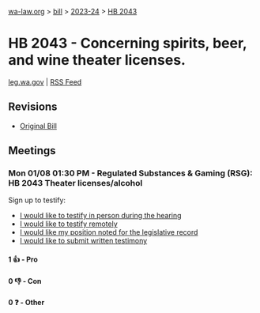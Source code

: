 [wa-law.org](/) > [bill](/bill/) > [2023-24](/bill/2023-24/) > [HB 2043](/bill/2023-24/hb/2043/)

# HB 2043 - Concerning spirits, beer, and wine theater licenses.
[leg.wa.gov](https://app.leg.wa.gov/billsummary?BillNumber=2043&Year=2023&Initiative=false) | [RSS Feed](./rss.xml)

## Revisions
* [Original Bill](1/)

## Meetings
### Mon 01/08 01:30 PM - Regulated Substances & Gaming (RSG): HB 2043 Theater licenses/alcohol
Sign up to testify:
* [I would like to testify in person during the hearing](https://app.leg.wa.gov/csi/Testifier/Add?chamber=House&mId=31552&aId=156188&caId=22891&tId=1)
* [I would like to testify remotely](https://app.leg.wa.gov/csi/Testifier/Add?chamber=House&mId=31552&aId=156188&caId=22891&tId=2)
* [I would like my position noted for the legislative record](https://app.leg.wa.gov/csi/Testifier/Add?chamber=House&mId=31552&aId=156188&caId=22891&tId=3)
* [I would like to submit written testimony](https://app.leg.wa.gov/csi/Testifier/Add?chamber=House&mId=31552&aId=156188&caId=22891&tId=4)

#### 1 👍 - Pro

#### 0 👎 - Con

#### 0 ❓ - Other
